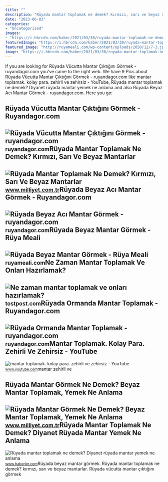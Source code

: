 ```yaml
---
title: ""
description: "Rüyada mantar toplamak ne demek? kırmızı, sarı ve beyaz mantarlar"
date: "2023-06-03"
categories:
- "Uncategorized"
images:
- "https://i.hbrcdn.com/haber/2021/03/30/ruyada-mantar-toplamak-ne-demek-diyanet-ruyada-14030005_2795_amp.jpg"
featuredImage: "https://i.hbrcdn.com/haber/2021/03/30/ruyada-mantar-toplamak-ne-demek-diyanet-ruyada-14030005_2795_amp.jpg"
featured_image: "http://ruyameali.com/wp-content/uploads/2050/12/7-3.jpg"
image: "https://i.hbrcdn.com/haber/2021/03/30/ruyada-mantar-toplamak-ne-demek-diyanet-ruyada-14030005_2795_amp.jpg"
---
```


If you are looking for Rüyada Vücutta Mantar Çıktığını Görmek - ruyandagor.com you've came to the right web. We have 9 Pics about Rüyada Vücutta Mantar Çıktığını Görmek - ruyandagor.com like mantar toplamak. kolay para. zehirli ve zehirsiz - YouTube, Rüyada mantar toplamak ne demek? Diyanet rüyada mantar yemek ne anlama and also Rüyada Beyaz Acı Mantar Görmek - ruyandagor.com. Here you go:

Rüyada Vücutta Mantar Çıktığını Görmek - Ruyandagor.com
-------------------------------------------------------

 ![Rüyada Vücutta Mantar Çıktığını Görmek - ruyandagor.com](https://images.ruyandagor.com/2017/04/beyaz-mantar-toplamak-1710.jpg) <small>ruyandagor.com</small>Rüyada Mantar Toplamak Ne Demek? Kırmızı, Sarı Ve Beyaz Mantarlar
-----------------------------------------------------------------

 ![Rüyada Mantar Toplamak Ne Demek? Kırmızı, Sarı Ve Beyaz Mantarlar](https://i2.milimaj.com/i/milliyet/75/0x0/60ad8475554284272425b1be.jpg) <small>www.milliyet.com.tr</small>Rüyada Beyaz Acı Mantar Görmek - Ruyandagor.com
-----------------------------------------------

 ![Rüyada Beyaz Acı Mantar Görmek - ruyandagor.com](https://images.ruyandagor.com/2017/05/beyaz-aci-mantar-gormek-2151.jpg) <small>ruyandagor.com</small>Rüyada Beyaz Mantar Görmek - Rüya Meali
---------------------------------------

 ![Rüyada Beyaz Mantar Görmek - Rüya Meali](http://ruyameali.com/wp-content/uploads/2050/12/7-3.jpg) <small>ruyameali.com</small>Ne Zaman Mantar Toplamak Ve Onları Hazırlamak?
----------------------------------------------

 ![Ne zaman mantar toplamak ve onları hazırlamak?](https://tostpost.com/images/2018-Mar/22/07c0ed2e53b7a8302732a918371c1cf9/3.jpg) <small>tostpost.com</small>Rüyada Ormanda Mantar Toplamak - Ruyandagor.com
-----------------------------------------------

 ![Rüyada Ormanda Mantar Toplamak - ruyandagor.com](https://images.ruyandagor.com/2018/11/ormanda-mantar-toplamak-1607.jpg) <small>ruyandagor.com</small>Mantar Toplamak. Kolay Para. Zehirli Ve Zehirsiz - YouTube
----------------------------------------------------------

 ![mantar toplamak. kolay para. zehirli ve zehirsiz - YouTube](https://i.ytimg.com/vi/FH6yimHhDfQ/maxresdefault.jpg) <small>www.youtube.com</small>mantar zehirli ve

Rüyada Mantar Görmek Ne Demek? Beyaz Mantar Toplamak, Yemek Ne Anlama
---------------------------------------------------------------------

 ![Rüyada Mantar Görmek Ne Demek? Beyaz Mantar Toplamak, Yemek Ne Anlama](https://i2.milimaj.com/i/milliyet/75/0x0/5f3eff7655428208c8ec0090.jpg) <small>www.milliyet.com.tr</small>Rüyada Mantar Toplamak Ne Demek? Diyanet Rüyada Mantar Yemek Ne Anlama
----------------------------------------------------------------------

 ![Rüyada mantar toplamak ne demek? Diyanet rüyada mantar yemek ne anlama](https://i.hbrcdn.com/haber/2021/03/30/ruyada-mantar-toplamak-ne-demek-diyanet-ruyada-14030005_2795_amp.jpg) <small>www.haberler.com</small>Rüyada beyaz mantar görmek. Rüyada mantar toplamak ne demek? kırmızı, sarı ve beyaz mantarlar. Rüyada vücutta mantar çıktığını görmek
